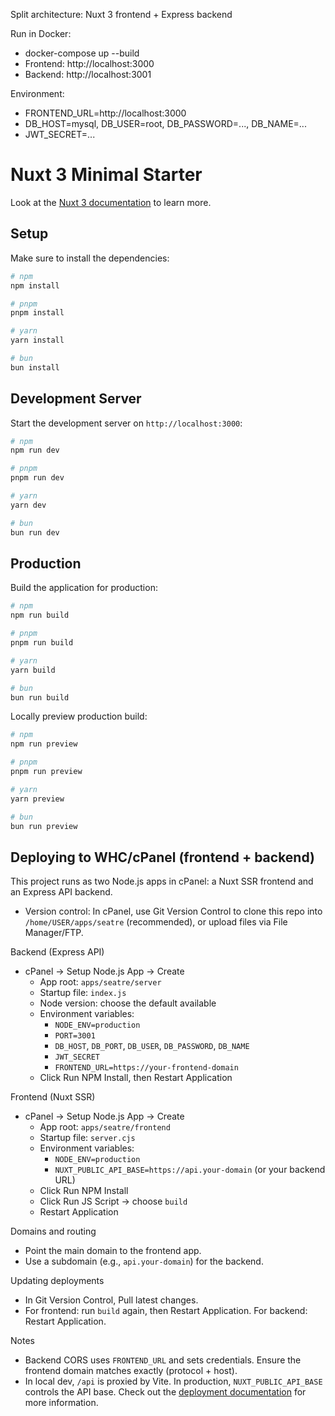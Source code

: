 Split architecture: Nuxt 3 frontend + Express backend

Run in Docker:
- docker-compose up --build
- Frontend: http://localhost:3000
- Backend: http://localhost:3001

Environment:
- FRONTEND_URL=http://localhost:3000
- DB_HOST=mysql, DB_USER=root, DB_PASSWORD=..., DB_NAME=...
- JWT_SECRET=...
# Nuxt 3 Minimal Starter

Look at the [Nuxt 3 documentation](https://nuxt.com/docs/getting-started/introduction) to learn more.

## Setup

Make sure to install the dependencies:

```bash
# npm
npm install

# pnpm
pnpm install

# yarn
yarn install

# bun
bun install
```

## Development Server

Start the development server on `http://localhost:3000`:

```bash
# npm
npm run dev

# pnpm
pnpm run dev

# yarn
yarn dev

# bun
bun run dev
```

## Production

Build the application for production:

```bash
# npm
npm run build

# pnpm
pnpm run build

# yarn
yarn build

# bun
bun run build
```

Locally preview production build:

```bash
# npm
npm run preview

# pnpm
pnpm run preview

# yarn
yarn preview

# bun
bun run preview
```
## Deploying to WHC/cPanel (frontend + backend)

This project runs as two Node.js apps in cPanel: a Nuxt SSR frontend and an Express API backend.

- Version control: In cPanel, use Git Version Control to clone this repo into `/home/USER/apps/seatre` (recommended), or upload files via File Manager/FTP.

Backend (Express API)
- cPanel → Setup Node.js App → Create
	- App root: `apps/seatre/server`
	- Startup file: `index.js`
	- Node version: choose the default available
	- Environment variables:
		- `NODE_ENV=production`
		- `PORT=3001`
		- `DB_HOST`, `DB_PORT`, `DB_USER`, `DB_PASSWORD`, `DB_NAME`
		- `JWT_SECRET`
		- `FRONTEND_URL=https://your-frontend-domain`
	- Click Run NPM Install, then Restart Application

Frontend (Nuxt SSR)
- cPanel → Setup Node.js App → Create
	- App root: `apps/seatre/frontend`
	- Startup file: `server.cjs`
	- Environment variables:
		- `NODE_ENV=production`
		- `NUXT_PUBLIC_API_BASE=https://api.your-domain` (or your backend URL)
	- Click Run NPM Install
	- Click Run JS Script → choose `build`
	- Restart Application

Domains and routing
- Point the main domain to the frontend app.
- Use a subdomain (e.g., `api.your-domain`) for the backend.

Updating deployments
- In Git Version Control, Pull latest changes.
- For frontend: run `build` again, then Restart Application. For backend: Restart Application.

Notes
- Backend CORS uses `FRONTEND_URL` and sets credentials. Ensure the frontend domain matches exactly (protocol + host).
- In local dev, `/api` is proxied by Vite. In production, `NUXT_PUBLIC_API_BASE` controls the API base.
Check out the [deployment documentation](https://nuxt.com/docs/getting-started/deployment) for more information.
